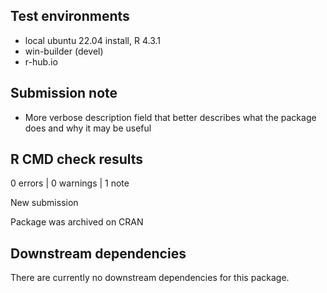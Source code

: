 ## Test environments
* local ubuntu 22.04 install, R 4.3.1
* win-builder (devel)
* r-hub.io

## Submission note

* More verbose description field that better describes what the package does and why it may be useful

## R CMD check results

0 errors | 0 warnings | 1 note

New submission

Package was archived on CRAN

## Downstream dependencies

There are currently no downstream dependencies for this package.

